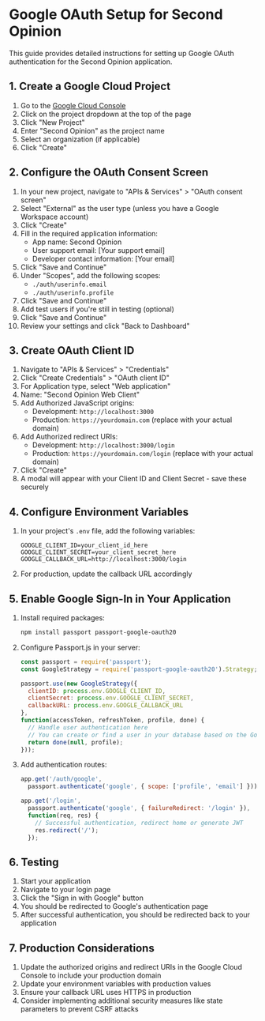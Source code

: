 # Google OAuth Setup for Second Opinion

This guide provides detailed instructions for setting up Google OAuth authentication for the Second Opinion application.

## 1. Create a Google Cloud Project

1. Go to the [Google Cloud Console](https://console.cloud.google.com/)
2. Click on the project dropdown at the top of the page
3. Click "New Project"
4. Enter "Second Opinion" as the project name
5. Select an organization (if applicable)
6. Click "Create"

## 2. Configure the OAuth Consent Screen

1. In your new project, navigate to "APIs & Services" > "OAuth consent screen"
2. Select "External" as the user type (unless you have a Google Workspace account)
3. Click "Create"
4. Fill in the required application information:
   - App name: Second Opinion
   - User support email: [Your support email]
   - Developer contact information: [Your email]
5. Click "Save and Continue"
6. Under "Scopes", add the following scopes:
   - `./auth/userinfo.email`
   - `./auth/userinfo.profile`
7. Click "Save and Continue"
8. Add test users if you're still in testing (optional)
9. Click "Save and Continue"
10. Review your settings and click "Back to Dashboard"

## 3. Create OAuth Client ID

1. Navigate to "APIs & Services" > "Credentials"
2. Click "Create Credentials" > "OAuth client ID"
3. For Application type, select "Web application"
4. Name: "Second Opinion Web Client"
5. Add Authorized JavaScript origins:
   - Development: `http://localhost:3000`
   - Production: `https://yourdomain.com` (replace with your actual domain)
6. Add Authorized redirect URIs:
   - Development: `http://localhost:3000/login`
   - Production: `https://yourdomain.com/login` (replace with your actual domain)
7. Click "Create"
8. A modal will appear with your Client ID and Client Secret - save these securely

## 4. Configure Environment Variables

1. In your project's `.env` file, add the following variables:
   ```
   GOOGLE_CLIENT_ID=your_client_id_here
   GOOGLE_CLIENT_SECRET=your_client_secret_here
   GOOGLE_CALLBACK_URL=http://localhost:3000/login
   ```
2. For production, update the callback URL accordingly

## 5. Enable Google Sign-In in Your Application

1. Install required packages:
   ```bash
   npm install passport passport-google-oauth20
   ```

2. Configure Passport.js in your server:
   ```javascript
   const passport = require('passport');
   const GoogleStrategy = require('passport-google-oauth20').Strategy;

   passport.use(new GoogleStrategy({
     clientID: process.env.GOOGLE_CLIENT_ID,
     clientSecret: process.env.GOOGLE_CLIENT_SECRET,
     callbackURL: process.env.GOOGLE_CALLBACK_URL
   },
   function(accessToken, refreshToken, profile, done) {
     // Handle user authentication here
     // You can create or find a user in your database based on the Google profile
     return done(null, profile);
   }));
   ```

3. Add authentication routes:
   ```javascript
   app.get('/auth/google',
     passport.authenticate('google', { scope: ['profile', 'email'] }));

   app.get('/login', 
     passport.authenticate('google', { failureRedirect: '/login' }),
     function(req, res) {
       // Successful authentication, redirect home or generate JWT
       res.redirect('/');
     });
   ```

## 6. Testing

1. Start your application
2. Navigate to your login page
3. Click the "Sign in with Google" button
4. You should be redirected to Google's authentication page
5. After successful authentication, you should be redirected back to your application

## 7. Production Considerations

1. Update the authorized origins and redirect URIs in the Google Cloud Console to include your production domain
2. Update your environment variables with production values
3. Ensure your callback URL uses HTTPS in production
4. Consider implementing additional security measures like state parameters to prevent CSRF attacks
